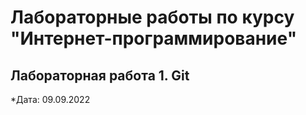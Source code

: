 # Лабораторные работы по курсу "Интернет-программирование"

## Лабораторная работа 1. Git

*Дата: 09.09.2022